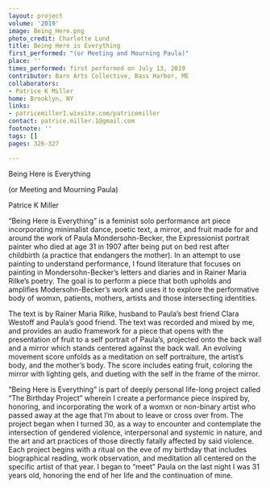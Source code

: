 ```yaml
---
layout: project
volume: '2019'
image: Being_Here.png
photo_credit: Charlotte Lund
title: Being Here is Everything
first_performed: "(or Meeting and Mourning Paula)"
place: ''
times_performed: first performed on July 13, 2019
contributor: Barn Arts Collective, Bass Harbor, ME
collaborators:
- Patrice K Miller
home: Brooklyn, NY
links:
- patricemiller1.wixsite.com/patricemiller
contact: patrice.miller.1@gmail.com
footnote: ''
tags: []
pages: 326-327

---
```


Being Here is Everything

(or Meeting and Mourning Paula)

Patrice K Miller

“Being Here is Everything” is a feminist solo performance art piece incorporating minimalist dance, poetic text, a mirror, and fruit made for and around the work of Paula Mondersohn-Becker, the Expressionist portrait painter who died at age 31 in 1907 after being put on bed rest after childbirth (a practice that endangers the mother). In an attempt to use painting to understand performance, I found literature that focuses on painting in Mondersohn-Becker’s letters and diaries and in Rainer Maria Rilke’s poetry. The goal is to perform a piece that both upholds and amplifies Modersohn-Becker’s work and uses it to explore the performative body of womxn, patients, mothers, artists and those intersecting identities.

The text is by Rainer Maria Rilke, husband to Paula’s best friend Clara Westoff and Paula’s good friend. The text was recorded and mixed by me, and provides an audio framework for a piece that opens with the presentation of fruit to a self portrait of Paula’s, projected onto the back wall and a mirror which stands centered against the back wall. An evolving movement score unfolds as a meditation on self portraiture, the artist’s body, and the mother’s body. The score includes eating fruit, coloring the mirror with lighting gels, and dueting with the self in the frame of the mirror.

“Being Here is Everything” is part of deeply personal life-long project called “The Birthday Project” wherein I create a performance piece inspired by, honoring, and incorporating the work of a womxn or non-binary artist who passed away at the age that I’m about to leave or cross over from. The project began when I turned 30, as a way to encounter and contemplate the intersection of gendered violence, interpersonal and systemic in nature, and the art and art practices of those directly fatally affected by said violence. Each project begins with a ritual on the eve of my birthday that includes biographical reading, work observation, and meditation all centered on the specific artist of that year. I began to “meet” Paula on the last night I was 31 years old, honoring the end of her life and the continuation of mine.
